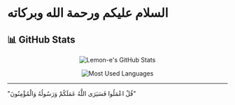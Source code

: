 # السلام عليكم ورحمة الله وبركاته

## 📊 GitHub Stats

<div align="center">
  
![Lemon-e's GitHub Stats](https://github-readme-stats.vercel.app/api?username=Lemon-e&show_icons=true&theme=dark&hide_border=true&count_private=true)

![Most Used Languages](https://github-readme-stats.vercel.app/api/top-langs/?username=Lemon-e&hide=html,css&layout=compact&theme=dark&hide_border=true)

</div>

---

"قُلْ اعْمَلُوا فَسَيَرَى اللَّهُ عَمَلَكُمْ وَرَسُولُهُ وَالْمُؤْمِنُونَ"
